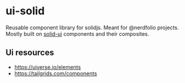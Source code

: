 # ui-solid

Reusable component library for solidjs. Meant for @nerdfolio projects. Mostly built on [solid-ui](solid-ui.com) components and their composites.

## Ui resources
- https://uiverse.io/elements
- https://tailgrids.com/components
